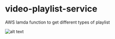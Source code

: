 # video-playlist-service
AWS lamda function to get different types of playlist

![alt text](https://www.lucidchart.com/publicSegments/view/307b6d37-7004-4add-bc26-4b4ac448c351/image.png)
